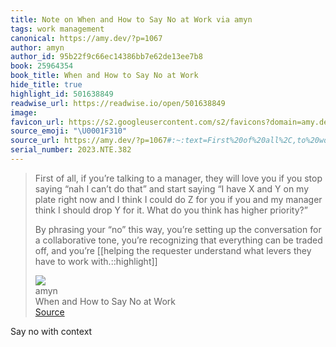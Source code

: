 ```yaml
---
title: Note on When and How to Say No at Work via amyn
tags: work management
canonical: https://amy.dev/?p=1067
author: amyn
author_id: 95b22f9c66ec14386bb7e62de13ee7b8
book: 25964354
book_title: When and How to Say No at Work
hide_title: true
highlight_id: 501638849
readwise_url: https://readwise.io/open/501638849
image:
favicon_url: https://s2.googleusercontent.com/s2/favicons?domain=amy.dev
source_emoji: "\U0001F310"
source_url: https://amy.dev/?p=1067#:~:text=First%20of%20all%2C,to%20work%20with.%3A%3Ahighlight
serial_number: 2023.NTE.382
---
```

> First of all, if you’re talking to a manager, they will love you if you stop saying “nah I can’t do that” and start saying “I have X and Y on my plate right now and I think I could do Z for you if you and my manager think I should drop Y for it. What do you think has higher priority?”
> 
> By phrasing your “no” this way, you’re setting up the conversation for a collaborative tone, you’re recognizing that everything can be traded off, and you’re [[helping the requester understand what levers they have to work with.::highlight]]
> <div class="quoteback-footer"><div class="quoteback-avatar"><img class="mini-favicon" src="https://s2.googleusercontent.com/s2/favicons?domain=amy.dev"></div><div class="quoteback-metadata"><div class="metadata-inner"><span style="display:none">FROM:</span><div aria-label="amyn" class="quoteback-author"> amyn</div><div aria-label="When and How to Say No at Work" class="quoteback-title"> When and How to Say No at Work</div></div></div><div class="quoteback-backlink"><a target="_blank" aria-label="go to the full text of this quotation" rel="noopener" href="https://amy.dev/?p=1067#:~:text=First%20of%20all%2C,to%20work%20with.%3A%3Ahighlight" class="quoteback-arrow"> Source</a></div></div>

Say no with context